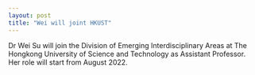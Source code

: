 ```yaml
---
layout: post
title: "Wei will joint HKUST"
---
```


Dr Wei Su will join the Division of Emerging Interdisciplinary Areas at The Hongkong University of Science and Technology as Assistant Professor. Her role will start from August 2022. 
